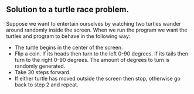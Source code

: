 ## Solution to a turtle race problem.

Suppose we want to entertain ourselves by watching two turtles wander around randomly inside the screen. When we run the program we want the turtles and program to behave in the following way:

* The turtle begins in the center of the screen.
* Flip a coin. If its heads then turn to the left 0-90 degrees. If its tails then turn to the right 0-90 degrees. The amount of degrees to turn is randomly generated.
* Take 30 steps forward.
* If either turtle has moved outside the screen then stop, otherwise go back to step 2 and repeat.
